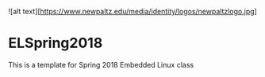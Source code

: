 ![alt text][https://www.newpaltz.edu/media/identity/logos/newpaltzlogo.jpg]

# ELSpring2018
This is a template for Spring 2018 Embedded Linux class

